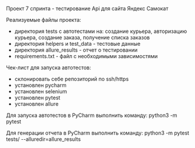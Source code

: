 Проект 7 спринта - тестирование Api для сайта Яндекс Самокат

Реализуемые файлы проекта: 
 - директория tests с автотестами на: создание курьера, авторизацию курьера, создание заказа, получение списка заказов
 - директория helpers и test_data - тестовые данные
 - директория allure_results - отчет о тестировании
 - requirements.txt - файл с необходимыми зависимостями

Чек-лист для запуска автотестов:

 - склонировать себе репозиторий по ssh/https 
 - установлен pycharm 
 - установлен selenium 
 - установлен pytest 
 - установлен allure

Для запуска автотестов в PyCharm выполнить команду: python3 -m pytest

Для генерации отчета в PyCharm выполнить команду: python3 -m pytest tests/ --alluredir=allure_results